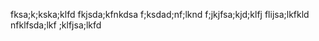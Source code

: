 fksa;k;kska;klfd
fkjsda;kfnkdsa
f;ksdad;nf;lknd
f;jkjfsa;kjd;klfj
flijsa;lkfkld
nfklfsda;lkf
;klfjsa;lkfd
